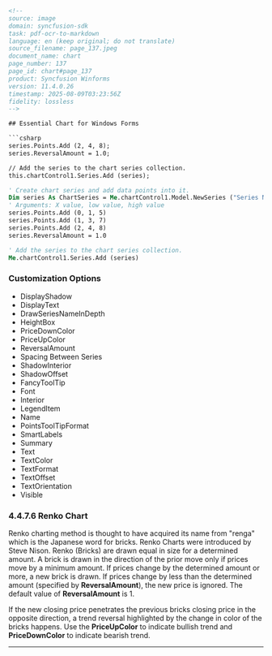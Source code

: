 ```html
<!-- 
source: image
domain: syncfusion-sdk
task: pdf-ocr-to-markdown
language: en (keep original; do not translate)
source_filename: page_137.jpeg
document_name: chart
page_number: 137
page_id: chart#page_137
product: Syncfusion Winforms
version: 11.4.0.26
timestamp: 2025-08-09T03:23:56Z
fidelity: lossless
-->

## Essential Chart for Windows Forms

```csharp
series.Points.Add (2, 4, 8);
series.ReversalAmount = 1.0;

// Add the series to the chart series collection.
this.chartControl1.Series.Add (series);
```

```vb
' Create chart series and add data points into it.
Dim series As ChartSeries = Me.chartControl1.Model.NewSeries ("Series Name", ChartSeriesType.PointAndFigure)
' Arguments: X value, low value, high value
series.Points.Add (0, 1, 5)
series.Points.Add (1, 3, 7)
series.Points.Add (2, 4, 8)
series.ReversalAmount = 1.0

' Add the series to the chart series collection.
Me.chartControl1.Series.Add (series)
```

### Customization Options

- DisplayShadow
- DisplayText
- DrawSeriesNameInDepth
- HeightBox
- PriceDownColor
- PriceUpColor
- ReversalAmount
- Spacing Between Series
- ShadowInterior
- ShadowOffset
- FancyToolTip
- Font
- Interior
- LegendItem
- Name
- PointsToolTipFormat
- SmartLabels
- Summary
- Text
- TextColor
- TextFormat
- TextOffset
- TextOrientation
- Visible

### 4.4.7.6 Renko Chart

Renko charting method is thought to have acquired its name from "renga" which is the Japanese word for bricks. Renko Charts were introduced by Steve Nison. Renko (Bricks) are drawn equal in size for a determined amount. A brick is drawn in the direction of the prior move only if prices move by a minimum amount. If prices change by the determined amount or more, a new brick is drawn. If prices change by less than the determined amount (specified by **ReversalAmount**), the new price is ignored. The default value of **ReversalAmount** is 1.

If the new closing price penetrates the previous bricks closing price in the opposite direction, a trend reversal highlighted by the change in color of the bricks happens. Use the **PriceUpColor** to indicate bullish trend and **PriceDownColor** to indicate bearish trend.

---

<!-- tags: [Syncfusion Winforms, Essential Chart, Windows Forms, Renko Chart, Chart Series, Customization Options] keywords: [chart(points, add), chart(seriescollection, add), Renko, ReversalAmount, PriceUpColor, PriceDownColor, chartControl1] -->
```